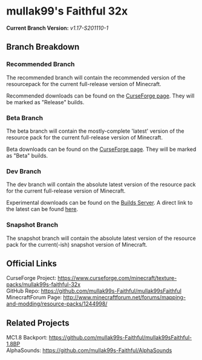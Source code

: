 # mullak99's Faithful 32x

**Current Branch Version:** _v1.17-S201110-1_  

## Branch Breakdown

### Recommended Branch

The recommended branch will contain the recommended version of the resourcepack for the current full-release version of Minecraft.

Recommended downloads can be found on the [CurseForge page](https://www.curseforge.com/minecraft/texture-packs/mullak99s-faithful-32x). They will be marked as "Release" builds.

### Beta Branch

The beta branch will contain the mostly-complete 'latest' version of the resource pack for the current full-release version of Minecraft.

Beta downloads can be found on the [CurseForge page](https://www.curseforge.com/minecraft/texture-packs/mullak99s-faithful-32x). They will be marked as "Beta" builds.

### Dev Branch

The dev branch will contain the absolute latest version of the resource pack for the current full-release version of Minecraft.

Experimental downloads can be found on the [Builds Server](https://builds.mullak99.co.uk/mullak99s-Faithful/Dev-Branch/). A direct link to the latest can be found [here](https://builds.mullak99.co.uk/mullak99s-Faithful/Dev-Branch/latest).

### Snapshot Branch

The snapshot branch will contain the absolute latest version of the resource pack for the current(-ish) snapshot version of Minecraft.

## Official Links

CurseForge Project: https://www.curseforge.com/minecraft/texture-packs/mullak99s-faithful-32x  
GitHub Repo: https://github.com/mullak99s-Faithful/mullak99sFaithful  
MinecraftForum Page: http://www.minecraftforum.net/forums/mapping-and-modding/resource-packs/1244998/  

## Related Projects
MC1.8 Backport: https://github.com/mullak99s-Faithful/mullak99sFaithful-1.8BP  
AlphaSounds: https://github.com/mullak99s-Faithful/AlphaSounds

